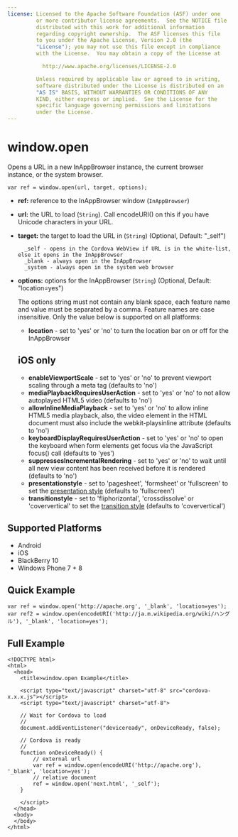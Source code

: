 ```yaml
---
license: Licensed to the Apache Software Foundation (ASF) under one
         or more contributor license agreements.  See the NOTICE file
         distributed with this work for additional information
         regarding copyright ownership.  The ASF licenses this file
         to you under the Apache License, Version 2.0 (the
         "License"); you may not use this file except in compliance
         with the License.  You may obtain a copy of the License at

           http://www.apache.org/licenses/LICENSE-2.0

         Unless required by applicable law or agreed to in writing,
         software distributed under the License is distributed on an
         "AS IS" BASIS, WITHOUT WARRANTIES OR CONDITIONS OF ANY
         KIND, either express or implied.  See the License for the
         specific language governing permissions and limitations
         under the License.
---
```


window.open
===========

Opens a URL in a new InAppBrowser instance, the current browser instance, or the system browser.

    var ref = window.open(url, target, options);
    
- __ref:__ reference to the InAppBrowser window (`InAppBrowser`)
- __url:__ the URL to load (`String`). Call encodeURI() on this if you have Unicode characters in your URL.
- __target:__ the target to load the URL in (`String`) (Optional, Default: "_self")

        _self - opens in the Cordova WebView if URL is in the white-list, else it opens in the InAppBrowser
        _blank - always open in the InAppBrowser
        _system - always open in the system web browser
    
    
- __options:__ options for the InAppBrowser (`String`) (Optional, Default: "location=yes")
    
    The options string must not contain any blank space, each feature name and value must be separated by a comma. Feature names are case insensitive. Only the value below is supported on all platforms:

    - __location__ - set to 'yes' or 'no' to turn the location bar on or off for the InAppBrowser

    iOS only
    --------
    - __enableViewportScale__ -  set to 'yes' or 'no' to prevent viewport scaling through a meta tag (defaults to 'no')
    - __mediaPlaybackRequiresUserAction__ - set to 'yes' or 'no' to not allow autoplayed HTML5 video (defaults to 'no')
    - __allowInlineMediaPlayback__ - set to 'yes' or 'no' to allow inline HTML5 media playback, also, the video element in the HTML document must also include the webkit-playsinline attribute (defaults to 'no')
    - __keyboardDisplayRequiresUserAction__ - set to 'yes' or 'no' to open the keyboard when form elements get focus via the JavaScript focus() call (defaults to 'yes')
    - __suppressesIncrementalRendering__ - set to 'yes' or 'no' to wait until all new view content has been received before it is rendered (defaults to 'no')
    - __presentationstyle__ -  set to 'pagesheet', 'formsheet' or 'fullscreen' to set the [presentation style](http://developer.apple.com/library/ios/documentation/UIKit/Reference/UIViewController_Class/Reference/Reference.html#//apple_ref/occ/instp/UIViewController/modalPresentationStyle) (defaults to 'fullscreen')
    - __transitionstyle__ - set to 'fliphorizontal', 'crossdissolve' or 'coververtical' to set the [transition style](http://developer.apple.com/library/ios/#documentation/UIKit/Reference/UIViewController_Class/Reference/Reference.html#//apple_ref/occ/instp/UIViewController/modalTransitionStyle) (defaults to 'coververtical')
            
Supported Platforms
-------------------

- Android
- iOS
- BlackBerry 10
- Windows Phone 7 + 8

Quick Example
-------------

    var ref = window.open('http://apache.org', '_blank', 'location=yes');
    var ref2 = window.open(encodeURI('http://ja.m.wikipedia.org/wiki/ハングル'), '_blank', 'location=yes');

Full Example
------------

    <!DOCTYPE html>
    <html>
      <head>
        <title>window.open Example</title>

        <script type="text/javascript" charset="utf-8" src="cordova-x.x.x.js"></script>
        <script type="text/javascript" charset="utf-8">

        // Wait for Cordova to load
        //
        document.addEventListener("deviceready", onDeviceReady, false);

        // Cordova is ready
        //
        function onDeviceReady() {
            // external url
            var ref = window.open(encodeURI('http://apache.org'), '_blank', 'location=yes');
            // relative document
            ref = window.open('next.html', '_self');
        }

        </script>
      </head>
      <body>
      </body>
    </html>

